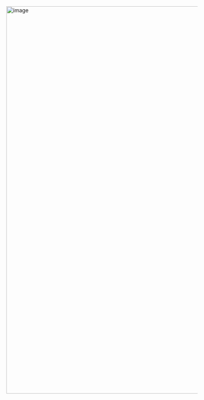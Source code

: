 <img width="1920" height="1018" alt="image" src="https://github.com/user-attachments/assets/ef1a08d3-d992-4288-b4a9-713d372774d9" />



